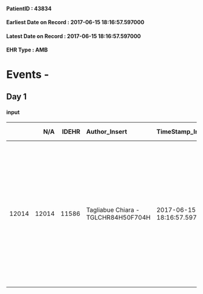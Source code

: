 
#### PatientID : 43834
#### Earliest Date on Record : 2017-06-15 18:16:57.597000
#### Latest Date on Record : 2017-06-15 18:16:57.597000
#### EHR Type : AMB

# Events - 

## Day 1

#### input
|       |    N/A |   IDEHR | Author_Insert                       | TimeStamp_Insert           | EHRType   |   PatientID |   IDDigitalSignDocument | persone_vicine   |   Unnamed: 0_x.1 |   IDANAMNESI_SOCIALE | Patient   | FamigliaAltro   | Paziente_T   | FamigliaAltro_T   |   Non_Rilevabile_x.1 | Note_Non_Rilevabile_x.1   | opt_Problemi   | chk_contr_sintomi   | opt_paziente_a   | opt_famiglia_a   | opt_adeguatezza   | opt_paziente_solo   | ds_note_con                                                                   | opt_presente_assente   | Presenza_minori   | Caregiver_principale   | opt_capacita   | ds_familiari_coinv                                                                                     | opt_necessario   | opt_risorse_ec   | opt_paziente_psi   | opt_Ins_vol   | ds_note_prio                                                                                                                                                                                                         | opt_esenzione   | opt_inv_civile   |   ds_codice_es | Needs                   | Domestic partnership   | Fragility   | opt_indennita_acc   | opt_legge   | opt_famiglia_psi   |
|------:|-------:|--------:|:------------------------------------|:---------------------------|:----------|------------:|------------------------:|:-----------------|-----------------:|---------------------:|:----------|:----------------|:-------------|:------------------|---------------------:|:--------------------------|:---------------|:--------------------|:-----------------|:-----------------|:------------------|:--------------------|:------------------------------------------------------------------------------|:-----------------------|:------------------|:-----------------------|:---------------|:-------------------------------------------------------------------------------------------------------|:-----------------|:-----------------|:-------------------|:--------------|:---------------------------------------------------------------------------------------------------------------------------------------------------------------------------------------------------------------------|:----------------|:-----------------|---------------:|:------------------------|:-----------------------|:------------|:--------------------|:------------|:-------------------|
| 12014 |  12014 |   11586 | Tagliabue Chiara - TGLCHR84H50F704H | 2017-06-15 18:16:57.597000 | AMB       |       43834 |                  784742 | N/A              |             6410 |                 4033 | Si#1      | Si#1            | Parziale#2   | Si#1              |                    0 | NR                        | No#0           | controllo sintomi#0 | Congruenti#1     | Congruenti#1     | Si#1              | No#0                | Vive presso il domicilio della compagna Annalisa di 50 aa, IP c/o H San Paolo | Presente#1             | Si#1              | compagna Annalisa      | Adeguato#0     | L'ex compagna e la figlia di 11 aa abitano a Milano e supportano il paziente. Un amico √® di supporto. | No#0             | Da valutare#2    | No#0               | No#0          | Paziente con recente diagnosi di k polmone in stadio avanzato, ricoverato in Humanitas per insufficienza respiratoria, i familiari in accordo con il paziente chiedono il trasferimento in hospice Vidas o Columbus. | Si#1            | No#0             |             48 | Clinici#0;Psicologici#2 | Coniuge/Convivente#0   | psichica#2  | No#0                | No#0        | S√¨#1              |



